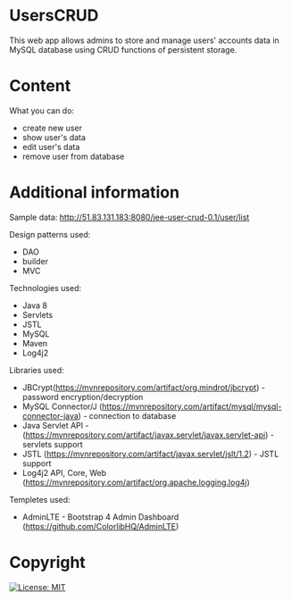 # UsersCRUD
This web app allows admins to store and manage users' accounts data in MySQL database using CRUD functions of persistent storage.

# Content
What you can do:
- create new user
- show user's data
- edit user's data
- remove user from database

# Additional information

Sample data:
http://51.83.131.183:8080/jee-user-crud-0.1/user/list

Design patterns used:
- DAO
- builder
- MVC

Technologies used:
- Java 8
- Servlets
- JSTL
- MySQL
- Maven
- Log4j2

Libraries used:
- JBCrypt(https://mvnrepository.com/artifact/org.mindrot/jbcrypt) - password encryption/decryption
- MySQL Connector/J (https://mvnrepository.com/artifact/mysql/mysql-connector-java) - connection to database
- Java Servlet API - (https://mvnrepository.com/artifact/javax.servlet/javax.servlet-api) - servlets support
- JSTL (https://mvnrepository.com/artifact/javax.servlet/jslt/1.2) - JSTL support
- Log4j2 API, Core, Web (https://mvnrepository.com/artifact/org.apache.logging.log4j)

Templetes used:
- AdminLTE - Bootstrap 4 Admin Dashboard (https://github.com/ColorlibHQ/AdminLTE)

# Copyright
[![License: MIT](https://img.shields.io/badge/License-MIT-yellow.svg)](https://opensource.org/licenses/MIT)
